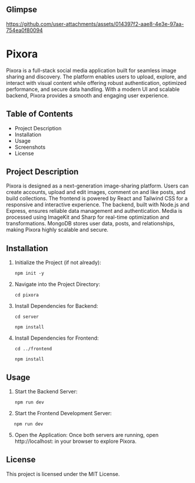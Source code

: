 ## Glimpse

https://github.com/user-attachments/assets/014397f2-aae8-4e3e-97aa-754ea0f80094

# Pixora

Pixora is a full-stack social media application built for seamless image sharing and discovery. 
The platform enables users to upload, explore, and interact with visual content while offering 
robust authentication, optimized performance, and secure data handling. With a modern UI and 
scalable backend, Pixora provides a smooth and engaging user experience.

## Table of Contents
- Project Description
- Installation
- Usage
- Screenshots
- License

## Project Description
Pixora is designed as a next-generation image-sharing platform. Users can create accounts, 
upload and edit images, comment on and like posts, and build collections. The frontend is 
powered by React and Tailwind CSS for a responsive and interactive experience. The backend, 
built with Node.js and Express, ensures reliable data management and authentication. Media is 
processed using ImageKit and Sharp for real-time optimization and transformations. MongoDB 
stores user data, posts, and relationships, making Pixora highly scalable and secure.

## Installation
1. Initialize the Project (if not already):
   ```
   npm init -y
   ```

3. Navigate into the Project Directory:
   ```
   cd pixora
   ```
5. Install Dependencies for Backend:
   ```
   cd server
   ```
   ```
   npm install
   ```

7. Install Dependencies for Frontend:
   ```
   cd ../frontend
   ```
   ```
   npm install
   ```

## Usage
1. Start the Backend Server:
   ```
   npm run dev
   ```

3. Start the Frontend Development Server:
```
   npm run dev
```

5. Open the Application:
   Once both servers are running, open http://localhost: in your browser to explore Pixora.

## License
This project is licensed under the MIT License.
